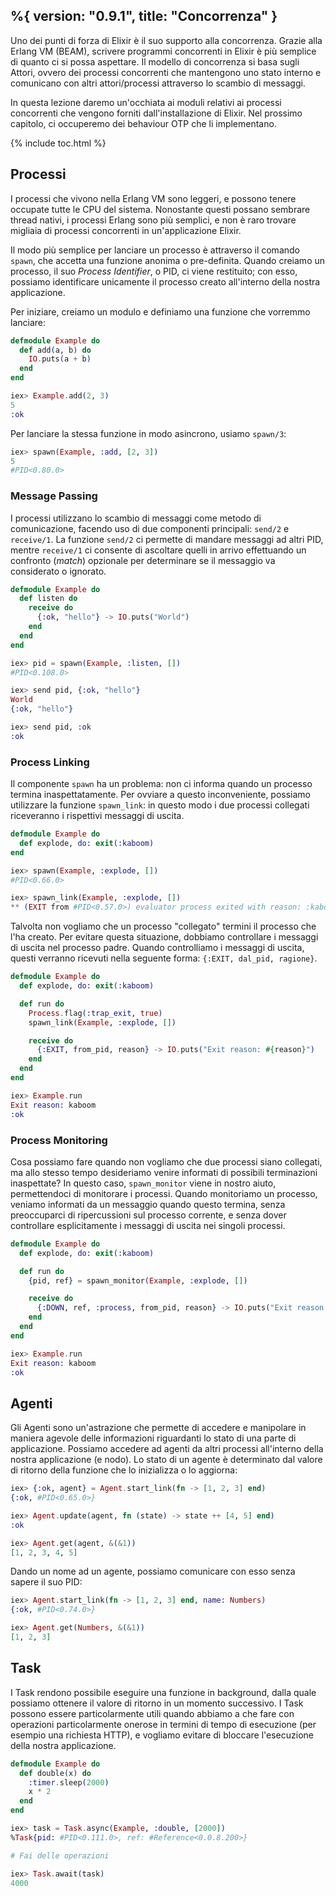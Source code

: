 %{
  version: "0.9.1",
  title: "Concorrenza"
}
---

Uno dei punti di forza di Elixir è il suo supporto alla concorrenza. Grazie alla Erlang VM (BEAM), scrivere programmi concorrenti in Elixir è più semplice di quanto ci si possa aspettare. Il modello di concorrenza si basa sugli Attori, ovvero dei processi concorrenti che mantengono uno stato interno e comunicano con altri attori/processi attraverso lo scambio di messaggi.

In questa lezione daremo un'occhiata ai moduli relativi ai processi concorrenti che vengono forniti dall'installazione di Elixir. Nel prossimo capitolo, ci occuperemo dei behaviour OTP che li implementano.

{% include toc.html %}

## Processi

I processi che vivono nella Erlang VM sono leggeri, e possono tenere occupate tutte le CPU del sistema. Nonostante questi possano sembrare thread nativi, i processi Erlang sono più semplici, e non è raro trovare migliaia di processi concorrenti in un'applicazione Elixir.

Il modo più semplice per lanciare un processo è attraverso il comando `spawn`, che accetta una funzione anonima o pre-definita. Quando creiamo un processo, il suo _Process Identifier_, o PID, ci viene restituito; con esso, possiamo identificare unicamente il processo creato all'interno della nostra applicazione.

Per iniziare, creiamo un modulo e definiamo una funzione che vorremmo lanciare:

```elixir
defmodule Example do
  def add(a, b) do
    IO.puts(a + b)
  end
end

iex> Example.add(2, 3)
5
:ok
```

Per lanciare la stessa funzione in modo asincrono, usiamo `spawn/3`:

```elixir
iex> spawn(Example, :add, [2, 3])
5
#PID<0.80.0>
```

### Message Passing

I processi utilizzano lo scambio di messaggi come metodo di comunicazione, facendo uso di due componenti principali: `send/2` e `receive/1`.  La funzione `send/2` ci permette di mandare messaggi ad altri PID, mentre `receive/1` ci consente di ascoltare quelli in arrivo effettuando un confronto (_match_) opzionale per determinare se il messaggio va considerato o ignorato.

```elixir
defmodule Example do
  def listen do
    receive do
      {:ok, "hello"} -> IO.puts("World")
    end
  end
end

iex> pid = spawn(Example, :listen, [])
#PID<0.108.0>

iex> send pid, {:ok, "hello"}
World
{:ok, "hello"}

iex> send pid, :ok
:ok
```

### Process Linking

Il componente `spawn` ha un problema: non ci informa quando un processo termina inaspettatamente. Per ovviare a questo inconveniente, possiamo utilizzare la funzione `spawn_link`: in questo modo i due processi collegati riceveranno i rispettivi messaggi di uscita.

```elixir
defmodule Example do
  def explode, do: exit(:kaboom)
end

iex> spawn(Example, :explode, [])
#PID<0.66.0>

iex> spawn_link(Example, :explode, [])
** (EXIT from #PID<0.57.0>) evaluator process exited with reason: :kaboom
```

Talvolta non vogliamo che un processo "collegato" termini il processo che l'ha creato. Per evitare questa situazione, dobbiamo controllare i messaggi di uscita nel processo padre. Quando controlliamo i messaggi di uscita, questi verranno ricevuti nella seguente forma: `{:EXIT, dal_pid, ragione}`.

```elixir
defmodule Example do
  def explode, do: exit(:kaboom)

  def run do
    Process.flag(:trap_exit, true)
    spawn_link(Example, :explode, [])

    receive do
      {:EXIT, from_pid, reason} -> IO.puts("Exit reason: #{reason}")
    end
  end
end

iex> Example.run
Exit reason: kaboom
:ok
```

### Process Monitoring

Cosa possiamo fare quando non vogliamo che due processi siano collegati, ma allo stesso tempo desideriamo venire informati di possibili terminazioni inaspettate? In questo caso, `spawn_monitor` viene in nostro aiuto, permettendoci di monitorare i processi. Quando monitoriamo un processo, veniamo informati da un messaggio quando questo termina, senza preoccuparci di ripercussioni sul processo corrente, e senza dover controllare esplicitamente i messaggi di uscita nei singoli processi.

```elixir
defmodule Example do
  def explode, do: exit(:kaboom)

  def run do
    {pid, ref} = spawn_monitor(Example, :explode, [])

    receive do
      {:DOWN, ref, :process, from_pid, reason} -> IO.puts("Exit reason: #{reason}")
    end
  end
end

iex> Example.run
Exit reason: kaboom
:ok
```

## Agenti

Gli Agenti sono un'astrazione che permette di accedere e manipolare in maniera agevole delle informazioni riguardanti lo stato di una parte di applicazione. Possiamo accedere ad agenti da altri processi all'interno della nostra applicazione (e nodo). Lo stato di un agente è determinato dal valore di ritorno della funzione che lo inizializza o lo aggiorna:

```elixir
iex> {:ok, agent} = Agent.start_link(fn -> [1, 2, 3] end)
{:ok, #PID<0.65.0>}

iex> Agent.update(agent, fn (state) -> state ++ [4, 5] end)
:ok

iex> Agent.get(agent, &(&1))
[1, 2, 3, 4, 5]
```

Dando un nome ad un agente, possiamo comunicare con esso senza sapere il suo PID:

```elixir
iex> Agent.start_link(fn -> [1, 2, 3] end, name: Numbers)
{:ok, #PID<0.74.0>}

iex> Agent.get(Numbers, &(&1))
[1, 2, 3]
```

## Task

I Task rendono possibile eseguire una funzione in background, dalla quale possiamo ottenere il valore di ritorno in un momento successivo. I Task possono essere particolarmente utili quando abbiamo a che fare con operazioni particolarmente onerose in termini di tempo di esecuzione (per esempio una richiesta HTTP), e vogliamo evitare di bloccare l'esecuzione della nostra applicazione.

```elixir
defmodule Example do
  def double(x) do
    :timer.sleep(2000)
    x * 2
  end
end

iex> task = Task.async(Example, :double, [2000])
%Task{pid: #PID<0.111.0>, ref: #Reference<0.0.8.200>}

# Fai delle operazioni

iex> Task.await(task)
4000
```

